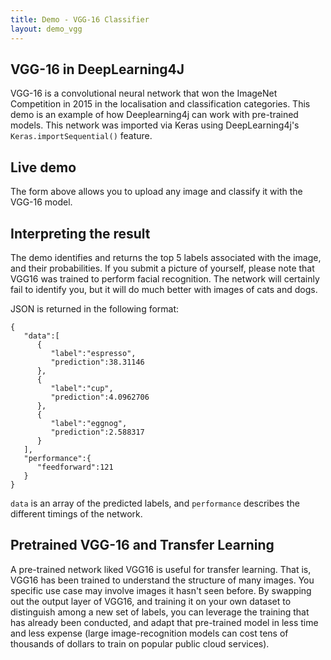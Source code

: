 ```yaml
---
title: Demo - VGG-16 Classifier
layout: demo_vgg
---
```


## VGG-16 in DeepLearning4J

VGG-16 is a convolutional neural network that won the ImageNet Competition in 2015 in the localisation and classification categories. This demo is an example of how Deeplearning4j can work with pre-trained models. This network was imported via Keras using DeepLearning4j's `Keras.importSequential()` feature. 

## Live demo

The form above allows you to upload any image and classify it with the VGG-16 model. 

## Interpreting the result

The demo identifies and returns the top 5 labels associated with the image, and their probabilities. If you submit a picture of yourself, please note that VGG16 was trained to perform facial recognition. The network will certainly fail to identify you, but it will do much better with images of cats and dogs.
 
JSON is returned in the following format:

```
{  
   "data":[  
      {  
         "label":"espresso",
         "prediction":38.31146
      },
      {  
         "label":"cup",
         "prediction":4.0962706
      },
      {  
         "label":"eggnog",
         "prediction":2.588317
      }
   ],
   "performance":{  
      "feedforward":121
   }
}
```

`data` is an array of the predicted labels, and `performance` describes the different timings of the network.

## Pretrained VGG-16 and Transfer Learning

A pre-trained network liked VGG16 is useful for transfer learning. That is, VGG16 has been trained to understand the structure of many images. You specific use case may involve images it hasn't seen before. By swapping out the output layer of VGG16, and training it on your own dataset to distinguish among a new set of labels, you can leverage the training that has already been conducted, and adapt that pre-trained model in less time and less expense (large image-recognition models can cost tens of thousands of dollars to train on popular public cloud services).
